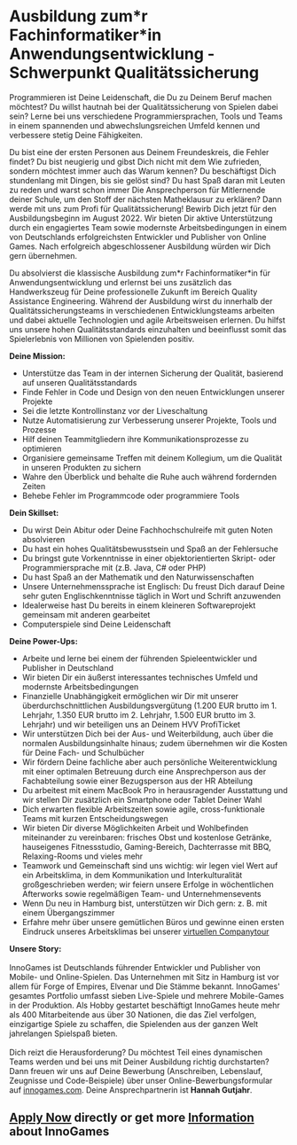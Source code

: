<h1>Ausbildung zum*r Fachinformatiker*in Anwendungsentwicklung - Schwerpunkt Qualitätssicherung</h1>
<p>Programmieren ist Deine Leidenschaft, die Du zu Deinem Beruf machen möchtest? Du willst hautnah bei der Qualitätssicherung von Spielen dabei sein? Lerne bei uns verschiedene Programmiersprachen, Tools und Teams in einem spannenden und abwechslungsreichen Umfeld kennen und verbessere stetig Deine Fähigkeiten.</p><p>Du bist eine der ersten Personen aus Deinem Freundeskreis, die Fehler findet? Du bist neugierig und gibst Dich nicht mit dem Wie zufrieden, sondern möchtest immer auch das Warum kennen? Du beschäftigst Dich stundenlang mit Dingen, bis sie gelöst sind? Du hast Spaß daran mit Leuten zu reden und warst schon immer Die Ansprechperson für Mitlernende deiner Schule, um den Stoff der nächsten Matheklausur zu erklären? Dann werde mit uns zum Profi für Qualitätssicherung! Bewirb Dich jetzt für den Ausbildungsbeginn im August 2022. Wir bieten Dir aktive Unterstützung durch ein engagiertes Team sowie modernste Arbeitsbedingungen in einem von Deutschlands erfolgreichsten Entwickler und Publisher von Online Games. Nach erfolgreich abgeschlossener Ausbildung würden wir Dich gern übernehmen.</p><p><span style="color: rgb(29,28,29);font-style: normal;font-weight: 400;letter-spacing: normal;text-align: left;text-indent: 0.0px;text-transform: none;white-space: normal;word-spacing: 0.0px;">Du absolvierst die klassische Ausbildung zum*r Fachinformatiker*in für Anwendungsentwicklung und erlernst bei uns zusätzlich das Handwerkszeug für Deine professionelle Zukunft im Bereich Quality Assistance Engineering. </span>Während der Ausbildung wirst du innerhalb der Qualitätssicherungsteams in verschiedenen Entwicklungsteams arbeiten und dabei aktuelle Technologien und agile Arbeitsweisen erlernen. Du hilfst uns unsere hohen Qualitätsstandards einzuhalten und beeinflusst somit das Spielerlebnis von Millionen von Spielenden positiv.</p><p><strong>Deine Mission:</strong></p><ul><li>Unterstütze das Team in der internen Sicherung der Qualität, basierend auf unseren Qualitätsstandards</li><li>Finde Fehler in Code und Design von den neuen Entwicklungen unserer Projekte</li><li>Sei die letzte Kontrollinstanz vor der Liveschaltung</li><li>Nutze Automatisierung zur Verbesserung unserer Projekte, Tools und Prozesse</li><li>Hilf deinen Teammitgliedern ihre Kommunikationsprozesse zu optimieren</li><li>Organisiere gemeinsame Treffen mit deinem Kollegium, um die Qualität in unseren Produkten zu sichern</li><li>Wahre den Überblick und behalte die Ruhe auch während fordernden Zeiten</li><li>Behebe Fehler im Programmcode oder programmiere Tools</li></ul><p><strong>Dein Skillset:<br /></strong></p><ul><li>Du wirst Dein Abitur oder Deine Fachhochschulreife mit guten Noten absolvieren</li><li>Du hast ein hohes Qualitätsbewusstsein und Spaß an der Fehlersuche</li><li>Du bringst gute Vorkenntnisse in einer objektorientierten Skript- oder Programmiersprache mit (z.B. Java, C# oder PHP)</li><li>Du hast Spaß an der Mathematik und den Naturwissenschaften</li><li>Unsere Unternehmenssprache ist Englisch: Du freust Dich darauf Deine sehr guten Englischkenntnisse täglich in Wort und Schrift anzuwenden</li><li>Idealerweise hast Du bereits in einem kleineren Softwareprojekt gemeinsam mit anderen gearbeitet</li><li>Computerspiele sind Deine Leidenschaft</li></ul><p><strong>Deine Power-Ups:</strong></p><ul><li>Arbeite und lerne bei einem der führenden Spieleentwickler und Publisher in Deutschland</li><li>Wir bieten Dir ein äußerst interessantes technisches Umfeld und modernste Arbeitsbedingungen</li><li>Finanzielle Unabhängigkeit ermöglichen wir Dir mit unserer überdurchschnittlichen Ausbildungsvergütung (1.200 EUR brutto im 1. Lehrjahr, 1.350 EUR brutto im 2. Lehrjahr, 1.500 EUR brutto im 3. Lehrjahr) und wir beteiligen uns an Deinem HVV ProfiTicket</li><li>Wir unterstützen Dich bei der Aus- und Weiterbildung, auch über die normalen Ausbildungsinhalte hinaus; zudem übernehmen wir die Kosten für Deine Fach- und Schulbücher </li><li>Wir fördern Deine fachliche aber auch persönliche Weiterentwicklung mit einer optimalen Betreuung durch eine Ansprechperson aus der Fachabteilung sowie einer Bezugsperson aus der HR Abteilung</li><li>Du arbeitest mit einem MacBook Pro in herausragender Ausstattung und wir stellen Dir zusätzlich ein Smartphone oder Tablet Deiner Wahl</li><li>Dich erwarten flexible Arbeitszeiten sowie agile, cross-funktionale Teams mit kurzen Entscheidungswegen</li><li>Wir bieten Dir diverse Möglichkeiten Arbeit und Wohlbefinden miteinander zu vereinbaren: frisches Obst und kostenlose Getränke, hauseigenes Fitnessstudio, Gaming-Bereich, Dachterrasse mit BBQ, Relaxing-Rooms und vieles mehr </li><li>Teamwork und Gemeinschaft sind uns wichtig: wir legen viel Wert auf ein Arbeitsklima, in dem Kommunikation und Interkulturalität großgeschrieben werden; wir feiern unsere Erfolge in wöchentlichen Afterworks sowie regelmäßigen Team- und Unternehmensevents</li><li>Wenn Du neu in Hamburg bist, unterstützen wir Dich gern: z. B. mit einem Übergangszimmer</li><li>Erfahre mehr über unsere gemütlichen Büros und gewinne einen ersten Eindruck unseres Arbeitsklimas bei unserer <a href="https://www.youtube.com/watch?v=yZR6GlDxRag">virtuellen Companytour</a></li></ul><p><strong>Unsere Story:<br /><br /></strong>InnoGames ist Deutschlands führender Entwickler und Publisher von Mobile- und Online-Spielen. Das Unternehmen mit Sitz in Hamburg ist vor allem für Forge of Empires, Elvenar und Die Stämme bekannt. InnoGames' gesamtes Portfolio umfasst sieben Live-Spiele und mehrere Mobile-Games in der Produktion. Als Hobby gestartet beschäftigt InnoGames heute mehr als 400 Mitarbeitende aus über 30 Nationen, die das Ziel verfolgen, einzigartige Spiele zu schaffen, die Spielenden aus der ganzen Welt jahrelangen Spielspaß bieten.<br /><br />Dich reizt die Herausforderung? Du möchtest Teil eines dynamischen Teams werden und bei uns mit Deiner Ausbildung richtig durchstarten? Dann freuen wir uns auf Deine Bewerbung (Anschreiben, Lebenslauf, Zeugnisse und Code-Beispiele) über unser Online-Bewerbungsformular auf <a href="http://innogames.com/" rel="nofollow">innogames.com</a>. Deine Ansprechpartnerin ist <strong>Hannah</strong><strong> Gutjahr</strong>.<span><br /></span></p>

<h2><a href="https://jobs.jobvite.com/careers/innogames/job/oQi5gfwd/apply?__jvst=Job+Board&__jvsd=github_jobs_repo">Apply Now</a> directly or get more <a href="https://www.innogames.com/career/detail/job/ausbildung-zum-r-fachinformatiker-in-anwendungsentwicklung-schwerpunkt-qualitätssicherung/?s=github_jobs_repo">Information</a> about InnoGames</h2>